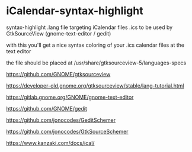 # iCalendar-syntax-highlight
syntax-highlight .lang file targeting iCalendar files .ics to be used by GtkSourceView (gnome-text-editor / gedit)

with this you'll get a nice syntax coloring of your .ics calendar files at the text editor

the file should be placed at /usr/share/gtksourceview-5/languages-specs

https://github.com/GNOME/gtksourceview

https://developer-old.gnome.org/gtksourceview/stable/lang-tutorial.html

https://gitlab.gnome.org/GNOME/gnome-text-editor

https://github.com/GNOME/gedit


https://github.com/jonocodes/GeditSchemer

https://github.com/jonocodes/GtkSourceSchemer

https://www.kanzaki.com/docs/ical/
